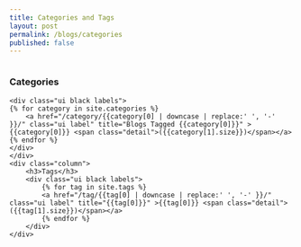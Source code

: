 ```yaml
---
title: Categories and Tags
layout: post
permalink: /blogs/categories
published: false
---
```

<div class="ui hidden divider big"></div>
<div class="ui stackable two column grid catsntags">
	<div class="column">
	<h3>Categories</h3>

	<div class="ui black labels">
	{% for category in site.categories %}
		<a href="/category/{{category[0] | downcase | replace:' ', '-' }}/" class="ui label" title="Blogs Tagged {{category[0]}}" >{{category[0]}} <span class="detail">({{category[1].size}})</span></a>
	{% endfor %}
	</div>
	</div>
	<div class="column">
		<h3>Tags</h3>
		<div class="ui black labels">
			{% for tag in site.tags %}
			<a href="/tag/{{tag[0] | downcase | replace:' ', '-' }}/" class="ui label" title="{{tag[0]}}" >{{tag[0]}} <span class="detail">({{tag[1].size}})</span></a>
			{% endfor %}
		</div>
	</div>
</div>

